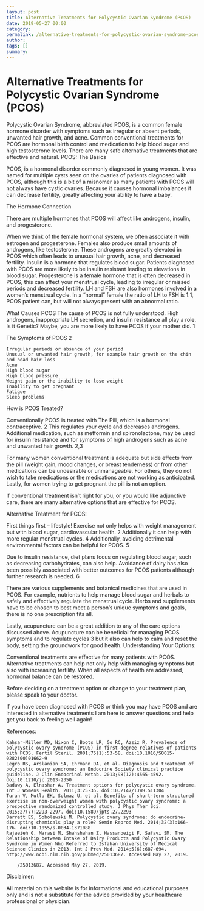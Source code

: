 ```yaml
---
layout: post
title: Alternative Treatments for Polycystic Ovarian Syndrome (PCOS)
date: 2019-05-27 00:00
category: 
permalink: /alternative-treatments-for-polycystic-ovarian-syndrome-pcos/
author: 
tags: []
summary: 
---
```

# Alternative Treatments for Polycystic Ovarian Syndrome (PCOS)
Polycystic Ovarian Syndrome, abbreviated PCOS, is a common female hormone disorder with symptoms such as irregular or absent periods, unwanted hair growth, and acne. Common conventional treatments for PCOS are hormonal birth control and medication to help blood sugar and high testosterone levels. There are many safe alternative treatments that are effective and natural.
PCOS: The Basics

PCOS, is a hormonal disorder commonly diagnosed in young women. It was named for multiple cysts seen on the ovaries of patients diagnosed with PCOS, although this is a bit of a misnomer as many patients with PCOS will not always have cystic ovaries. Because it causes hormonal imbalances it can decrease fertility, greatly affecting your ability to have a baby.

The Hormone Connection

There are multiple hormones that PCOS will affect like androgens, insulin, and progesterone.

When we think of the female hormonal system, we often associate it with estrogen and progesterone. Females also produce small amounts of androgens, like testosterone. These androgens are greatly elevated in PCOS which often leads to unusual hair growth, acne, and decreased fertility. Insulin is a hormone that regulates blood sugar. Patients diagnosed with PCOS are more likely to be insulin resistant leading to elevations in blood sugar. Progesterone is a female hormone that is often decreased in PCOS, this can affect your menstrual cycle, leading to irregular or missed periods and decreased fertility. LH and FSH are also hormones involved in a women’s menstrual cycle. In a “normal” female the ratio of LH to FSH is 1:1, PCOS patient can, but will not always present with an abnormal ratio.

What Causes PCOS
The cause of PCOS is not fully understood. High androgens, inappropriate LH secretion, and insulin resistance all play a role. Is it Genetic? Maybe, you are more likely to have PCOS if your mother did. 1

The Symptoms of PCOS 2

    Irregular periods or absence of your period
    Unusual or unwanted hair growth, for example hair growth on the chin and head hair loss
    Acne
    High blood sugar
    High blood pressure
    Weight gain or the inability to lose weight
    Inability to get pregnant
    Fatigue
    Sleep problems

How is PCOS Treated?

Conventionally PCOS is treated with The Pill, which is a hormonal contraceptive. 2 This regulates your cycle and decreases androgens. Additional medication, such as metformin and spironolactone, may be used for insulin resistance and for symptoms of high androgens such as acne and unwanted hair growth. 2,3

For many women conventional treatment is adequate but side effects from the pill (weight gain, mood changes, or breast tenderness) or from other medications can be undesirable or unmanageable. For others, they do not wish to take medications or the medications are not working as anticipated. Lastly, for women trying to get pregnant the pill is not an option.

If conventional treatment isn’t right for you, or you would like adjunctive care, there are many alternative options that are effective for PCOS.

Alternative Treatment for PCOS:

First things first – lifestyle! Exercise not only helps with weight management but with blood sugar, cardiovascular health. 2 Additionally it can help with more regular menstrual cycles. 4 Additionally, avoiding detrimental environmental factors can be helpful for PCOS. 5

Due to insulin resistance, diet plans focus on regulating blood sugar, such as decreasing carbohydrates, can also help. Avoidance of dairy has also been possibly associated with better outcomes for PCOS patients although further research is needed. 6

There are various supplements and botanical medicines that are used in PCOS. For example, nutrients to help manage blood sugar and herbals to safely and effectively regulate the menstrual cycle. Herbs and supplements have to be chosen to best meet a person’s unique symptoms and goals, there is no one prescription fits all.

Lastly, acupuncture can be a great addition to any of the care options discussed above. Acupuncture can be beneficial for managing PCOS symptoms and to regulate cycles 3  but it also can help to calm and reset the body, setting the groundwork for good health.
Understanding Your Options:

Conventional treatments are effective for many patients with PCOS.  Alternative treatments can help not only help with managing symptoms but also with increasing fertility. When all aspects of health are addressed, hormonal balance can be restored.

Before deciding on a treatment option or change to your treatment plan, please speak to your doctor.

If you have been diagnosed with PCOS or think you may have PCOS and are interested in alternative treatments I am here to answer questions and help get you back to feeling well again!

References:

    Kahsar-Miller MD, Nixon C, Boots LR, Go RC, Azziz R. Prevalence of polycystic ovary syndrome (PCOS) in first-degree relatives of patients with PCOS. Fertil Steril. 2001;75(1):53-58. doi:10.1016/S0015-0282(00)01662-9
    Legro RS, Arslanian SA, Ehrmann DA, et al. Diagnosis and treatment of polycystic ovary syndrome: an Endocrine Society clinical practice guideline. J Clin Endocrinol Metab. 2013;98(12):4565-4592. doi:10.1210/jc.2013-2350
    Badawy A, Elnashar A. Treatment options for polycystic ovary syndrome. Int J Womens Health. 2011;3:25-35. doi:10.2147/IJWH.S11304
    Turan V, Mutlu EK, Solmaz U, et al. Benefits of short-term structured exercise in non-overweight women with polycystic ovary syndrome: a prospective randomized controlled study. J Phys Ther Sci. 2015;27(7):2293-2297. doi:10.1589/jpts.27.2293
    Barrett ES, Sobolewski M. Polycystic ovary syndrome: do endocrine-disrupting chemicals play a role? Semin Reprod Med. 2014;32(3):166-176. doi:10.1055/s-0034-1371088
    Rajaeieh G, Marasi M, Shahshahan Z, Hassanbeigi F, Safavi SM. The Relationship between Intake of Dairy Products and Polycystic Ovary Syndrome in Women Who Referred to Isfahan University of Medical Science Clinics in 2013. Int J Prev Med. 2014;5(6):687-694. http://www.ncbi.nlm.nih.gov/pubmed/25013687. Accessed May 27, 2019.

        /25013687. Accessed May 27, 2019.

Disclaimer:

All material on this website is for informational and educational purposes only and is not a substitute for the advice provided by your healthcare professional or physician.